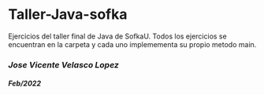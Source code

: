 # Taller-Java-sofka

Ejercicios del taller final de Java de SofkaU. Todos los ejercicios se encuentran en la carpeta <src> y cada uno implemementa su propio metodo main.

### *Jose Vicente Velasco Lopez*
#### *Feb/2022*
